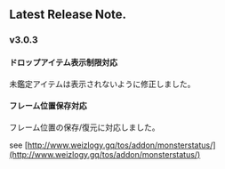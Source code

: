 ## Latest Release Note.

### v3.0.3

#### ドロップアイテム表示制限対応

未鑑定アイテムは表示されないように修正しました。

#### フレーム位置保存対応

フレーム位置の保存/復元に対応しました。

see [http://www.weizlogy.gq/tos/addon/monsterstatus/](http://www.weizlogy.gq/tos/addon/monsterstatus/) 